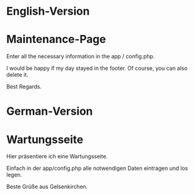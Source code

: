 # English-Version
# Maintenance-Page

Enter all the necessary information in the app / config.php.

I would be happy if my day stayed in the footer. Of course, you can also delete it.

Best Regards.

# German-Version
# Wartungsseite

Hier präsentiere ich eine Wartungsseite. 

Einfach in der app/config.php alle notwendigen Daten eintragen und los legen.

Beste Grüße aus Gelsenkirchen.

